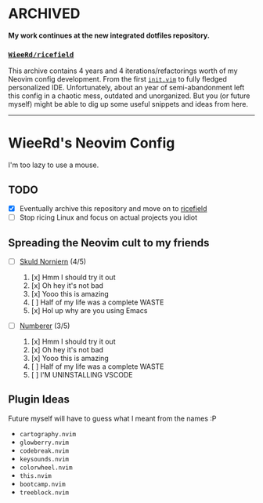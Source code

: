 # ARCHIVED

**My work continues at the new integrated dotfiles repository.**

### [`WieeRd/ricefield`][ricefield]

This archive contains 4 years and 4 iterations/refactorings worth of my
Neovim config development. From the first [`init.vim`] to fully fledged
personalized IDE. Unfortunately, about an year of semi-abandonment left this
config in a chaotic mess, outdated and unorganized. But you (or future myself)
might be able to dig up some useful snippets and ideas from here.

[`init.vim`]: https://github.com/WieeRd/nvim/commit/66323cfa25dcb8c5a0a634cbcbfe63b58fb299f9

---

# WieeRd's Neovim Config

I'm too lazy to use a mouse.

## TODO

- [x] Eventually archive this repository and move on to [ricefield]
- [ ] Stop ricing Linux and focus on actual projects you idiot

[ricefield]: https://github.com/WieeRd/ricefield

## Spreading the Neovim cult to my friends

- [ ] [Skuld Norniern](https://github.com/SkuldNorniern) (4/5)

  1. [x] Hmm I should try it out
  2. [x] Oh hey it's not bad
  3. [x] Yooo this is amazing
  4. [ ] Half of my life was a complete WASTE
  5. [x] Hol up why are you using Emacs

- [ ] [Numberer](https://github.com/ybs1164) (3/5)

  1. [x] Hmm I should try it out
  2. [x] Oh hey it's not bad
  3. [x] Yooo this is amazing
  4. [ ] Half of my life was a complete WASTE
  5. [ ] I'M UNINSTALLING VSCODE

## Plugin Ideas

Future myself will have to guess what I meant from the names :P

- `cartography.nvim`
- `glowberry.nvim`
- `codebreak.nvim`
- `keysounds.nvim`
- `colorwheel.nvim`
- `this.nvim`
- `bootcamp.nvim`
- `treeblock.nvim`
